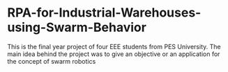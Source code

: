 # RPA-for-Industrial-Warehouses-using-Swarm-Behavior

This is the final year project of four EEE students from PES University. 
The main idea behind the project was to give an objective or an application for the concept of swarm robotics
